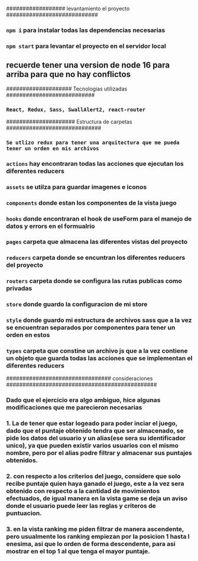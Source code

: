 ################## levantamiento el proyecto ############################

### `npm i` para instalar todas las dependencias necesarias

### `npm start` para levantar el proyecto en el servidor local

## recuerde tener una version de node 16 para arriba para que no hay conflictos

#################### Tecnologias utilizadas ###########################

### `React, Redux, Sass, SwallAlert2, react-router`

##################### Estructura de carpetas #############################

### `Se utlizo redux para tener una arquitectura que me pueda tener un orden en mis archivos`

### `actions` hay encontraran todas las acciones que ejecutan los diferentes reducers

### `assets` se utilza para guardar imagenes e iconos

### `components` donde estan los componentes de la vista juego

### `hooks` donde encontraran el hook de useForm para el manejo de datos y errors en el formualrio

### `pages` carpeta que almacena las diferentes vistas del proyecto

### `reducers` carpeta donde se encuntran los diferentes reducers del proyecto

### `routers` carpeta donde se configura las rutas publicas como privadas

### `store` donde guardo la configuracion de mi store

### `style` donde guardo mi estructura de archivos sass que a la vez se encuentran separados por componentes para tener un orden en estos

### `types` carpeta que constine un archivo js que a la vez contiene un objeto que guarda todas las acciones que se implementan el diferentes reducers

################################ consideraciones ##############################################

### Dado que el ejercicio era algo ambiguo, hice algunas modificaciones que me parecieron necesarias

### 1. La de tener que estar logeado para poder inciar el juego, dado que el puntaje obtenido tendra que ser almacenado, se pide los datos del usuario y un alias(ese sera su identificador unico), ya que pueden existir varios usuarios con el mismo nombre, pero por el alias podre filtrar y almacenar sus puntajes obtenidos.

### 2. con respecto a los criterios del juego, considere que solo recibe puntaje quien haya ganado el juego, este a la vez sera obtenido con respecto a la cantidad de movimientos efectuados, de igual manera en la vista game se deja un aviso donde el usuario puede leer las reglas y criteros de puntuacion.

### 3. en la vista ranking me piden filtrar de manera ascendente, pero usualmente los ranking empiezan por la posicion 1 hasta l enesima, asi que lo orden de forma descendente, para asi mostrar en el top 1 al que tenga el mayor puntaje.
